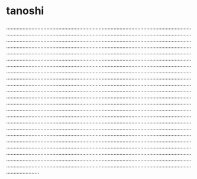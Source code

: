 # tanoshi
..........................................................................................................................................................................................................................................................................................................................................................................................................................................................................................................................................................................................................................................................................................................................................................................................................................................................................................................................................................................................................................................................................................................................................................................................................................................................................................................................................................................................................................................................................................................................................................................................................................................................................................................................................................................................................................................................................................................................................................................................................................................................................................................................................................................................................................................................................................................................................................................................................................................................................................................................................................................................................................................................................................................................................................................................................................................................................................................................................................................................
